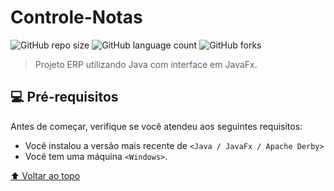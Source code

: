 # Controle-Notas


![GitHub repo size](https://img.shields.io/github/repo-size/ghpm99/Controle-Notas?style=for-the-badge)
![GitHub language count](https://img.shields.io/github/languages/count/ghpm99/Controle-Notas?style=for-the-badge)
![GitHub forks](https://img.shields.io/github/forks/ghpm99/Controle-Notas?style=for-the-badge)


> Projeto ERP utilizando Java com interface em JavaFx.

## 💻 Pré-requisitos

Antes de começar, verifique se você atendeu aos seguintes requisitos:

* Você instalou a versão mais recente de `<Java / JavaFx / Apache Derby>`
* Você tem uma máquina `<Windows>`. 

[⬆ Voltar ao topo](#nome-do-projeto)<br>
